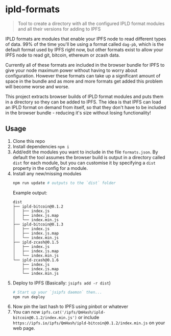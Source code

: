 # ipld-formats

> Tool to create a directory with all the configured IPLD format modules and all their versions for adding to IPFS

IPLD formats are modules that enable your IPFS node to read different types of data. 99% of the time you'll be using a format called `dag-pb`, which is the default format used by IPFS right now, but other formats exist to allow your IPFS node to read git, bitcoin, ethereum or zcash data.

Currently all of these formats are included in the browser bundle for IPFS to give your node maximum power without having to worry about configuration. However these formats can take up a significant amount of space in the bundle and as more and more formats get added this problem will become worse and worse.

This project extracts browser builds of IPLD format modules and puts them in a directory so they can be added to IPFS. The idea is that IPFS can load an IPLD format on demand from itself, so that they don't have to be included in the browser bundle - reducing it's size without losing functionality!

## Usage

1. Clone this repo
1. Install dependencies `npm i`
1. Add/edit the modules you want to include in the file `formats.json`. By default the tool assumes the browser build is output in a directory called `dist` for each module, but you can customise it by specifying a `dist` property in the config for a module.
1. Install any new/missing modules
    ```sh
    npm run update # outputs to the `dist` folder
    ```
    Example output:
    ```
    dist
    ├── ipld-bitcoin@0.1.2
    │   ├── index.js
    │   ├── index.js.map
    │   └── index.min.js
    ├── ipld-bitcoin@0.1.3
    │   ├── index.js
    │   ├── index.js.map
    │   └── index.min.js
    ├── ipld-zcash@0.1.5
    │   ├── index.js
    │   ├── index.js.map
    │   └── index.min.js
    └── ipld-zcash@0.1.6
        ├── index.js
        ├── index.js.map
        └── index.min.js
    ```
1. Deploy to IPFS (Basically: `jsipfs add -r dist`)
    ```sh
    # Start up your `jsipfs daemon` then...
    npm run deploy
    ```
1. Now pin the last hash to IPFS using pinbot or whatever
1. You can now `ipfs.cat('/ipfs/QmHash/ipld-bitcoin@0.1.2/index.min.js')` or include `https://ipfs.io/ipfs/QmHash/ipld-bitcoin@0.1.2/index.min.js` on your web page.
